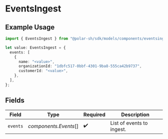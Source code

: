 # EventsIngest

## Example Usage

```typescript
import { EventsIngest } from "@polar-sh/sdk/models/components/eventsingest.js";

let value: EventsIngest = {
  events: [
    {
      name: "<value>",
      organizationId: "1dbfc517-0bbf-4301-9ba8-555ca42b9737",
      customerId: "<value>",
    },
  ],
};
```

## Fields

| Field                     | Type                      | Required                  | Description               |
| ------------------------- | ------------------------- | ------------------------- | ------------------------- |
| `events`                  | *components.Events*[]     | :heavy_check_mark:        | List of events to ingest. |